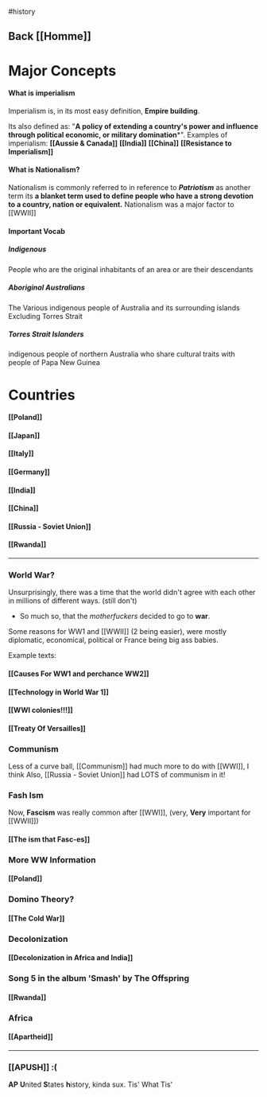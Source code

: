 #history

## Back [[Homme]]
# Major Concepts
#### What is imperialism
Imperialism is, in its most easy definition, **Empire building**.

Its also defined as: "**A policy of extending a country's power and influence through political economic, or military domination***".
Examples of imperialism:
	**[[Aussie & Canada]]**
	**[[India]]**
	**[[China]]**
	**[[Resistance to Imperialism]]**
	

#### What is Nationalism?
Nationalism is commonly referred to in reference to ***Patriotism*** as another term
its **a blanket term used to define people who have a strong devotion to a country, nation or equivalent.**
Nationalism was a major factor to [[WWII]]
#### Important Vocab
##### Indigenous
People who are the original inhabitants of an area or are their descendants
##### Aboriginal Australians
The Various indigenous people of Australia and its surrounding islands Excluding Torres Strait
##### Torres Strait Islanders
indigenous people of northern Australia who share cultural traits with people of Papa New Guinea

# Countries
#### [[Poland]]
#### [[Japan]]
#### [[Italy]]
#### [[Germany]]

#### [[India]]

#### [[China]]

#### [[Russia - Soviet Union]]

#### [[Rwanda]]

---

### World War?
Unsurprisingly, there was a time that the world didn't agree with each other in millions of different ways. (still don't)
- So much so, that the *motherfuckers* decided to go to **war**.

Some reasons for WW1 and [[WWII]] (2 being easier), were mostly diplomatic, economical, political or France being big ass babies.

Example texts:	
#### [[Causes For WW1 and perchance WW2]]
#### [[Technology in World War 1]]
#### [[WWI colonies!!!]]
#### [[Treaty Of Versailles]]
### Communism
Less of a curve ball, [[Communism]] had much more to do with [[WWI]], I think
Also, [[Russia - Soviet Union]] had LOTS of communism in it!
### Fash Ism
Now, **Fascism** was really common after [[WWI]], (very, **Very** important for [[WWII]])
#### [[The ism that Fasc-es]]

### More WW Information
#### [[Poland]]

### Domino Theory?
#### [[The Cold War]]

### Decolonization 

#### [[Decolonization in Africa and India]]

### Song 5 in the album 'Smash' by The Offspring 
#### [[Rwanda]]

### Africa 
#### [[Apartheid]]


---
### [[APUSH]] :(
**AP** **U**nited **S**tates **h**istory, kinda sux.
Tis' What Tis'

